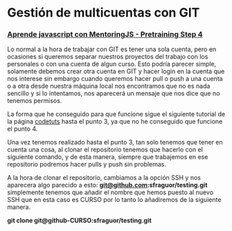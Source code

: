 # Gestión de multicuentas con GIT
### [Aprende javascript con MentoringJS - Pretraining Step 4](http://mentoringjs.com)


Lo normal a la hora de trabajar con GIT es tener una sola cuenta, pero en ocasiones si queremos separar nuestros proyectos del trabajo con los personales o con una cuenta de algun curso.
Esto podría parecer simple, solamente debemos crear otra cuenta en GIT y hacer login en la cuenta que nos interese sin embargo cuando queremos hacer pull o push a una cuenta o a otra desde 
nuestra máquina local nos encontramos que no es nada sencillo y si lo intentamos, nos aparecerá un mensaje que nos dice que no tenemos permisos.

La forma que he conseguido para que funcione sigue el siguiente tutorial de la página [codetuts](https://code.tutsplus.com/tutorials/quick-tip-how-to-work-with-github-and-multiple-accounts--net-22574) hasta el punto 3, 
ya que no he conseguido que funcione el punto 4.

Una vez tenemos realizado hasta el punto 3, tan solo tenemos que tener en cuenta una cosa, al clonar el repositorio tenemos que hacerlo con el siguiente comando, y de esta manera,
siempre que trabajemos en ese repositorio podremos hacer pulls y push sin problemas.

A la hora de clonar el repositorio, cambiamos a la opción SSH y nos aparecera algo parecido a esto: **git@github.com:sfraguor/testing.git**
simplemente tenemos que añadir el nombre que hemos puesto al nuevo SSH que en esta caso es CURSO por lo tanto lo añadiremos de la siguiente manera.

**git clone git@github-CURSO:sfraguor/testing.git**







 
